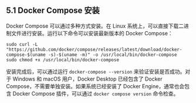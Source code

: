 ## 5.1 Docker Compose 安装

Docker Compose 可以通过多种方式安装。在 Linux 系统上，可以直接下载二进制文件进行安装。运行以下命令可以安装最新版本的 Docker Compose：

```shell
sudo curl -L "https://github.com/docker/compose/releases/latest/download/docker-compose-$(uname -s)-$(uname -m)" -o /usr/local/bin/docker-compose
sudo chmod +x /usr/local/bin/docker-compose
```

安装完成后，可以通过运行 `docker-compose --version` 来验证安装是否成功。对于 Windows 和 macOS 用户，Docker Desktop 已经包含了 Docker Compose，不需要单独安装。如果系统已经安装了 Docker Engine，通常也会包含 Docker Compose 插件，可以通过 `docker compose version` 命令检查。